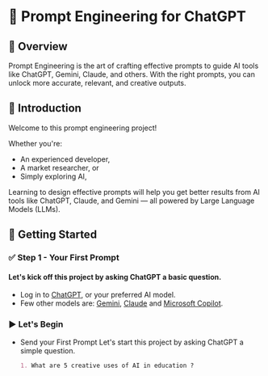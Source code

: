 # 📌 Prompt Engineering for ChatGPT
## 🎯 Overview
Prompt Engineering is the art of crafting effective prompts to guide AI tools like ChatGPT, Gemini, Claude, and others. With the right prompts, you can unlock more accurate, relevant, and creative outputs.

## 📖 Introduction
Welcome to this prompt engineering project!

Whether you're:
* An experienced developer, 
* A market researcher, or 
* Simply exploring AI,

Learning to design effective prompts will help you get better results from AI tools like ChatGPT, Claude, and Gemini — all powered by Large Language Models (LLMs).

## 🚀 Getting Started

### ✅ Step 1 - Your First Prompt

#### Let's kick off this project by asking ChatGPT a basic question.
- Log in to [ChatGPT](https://chat.openai.com/), or your preferred AI model.
- Few other models are: [Gemini](https://gemini.google.com/app), [Claude](https://claude.ai/) and [Microsoft Copilot](https://copilot.microsoft.com/).

### ▶️ Let's Begin
- Send your First Prompt
  Let's start this project by asking ChatGPT a simple question.

  ```markdown
  1. What are 5 creative uses of AI in education ?
  ```



